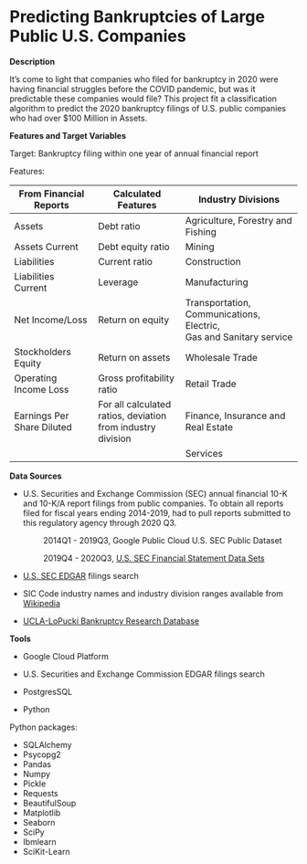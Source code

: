 # Predicting Bankruptcies of Large Public U.S. Companies

**Description**

It’s come to light that companies who filed for bankruptcy in 2020 were having financial struggles before the COVID pandemic, but was it  predictable these companies would file?  This project fit a classification algorithm to predict the 2020 bankruptcy filings of U.S. public companies who had over $100 Million in Assets. 

**Features and Target Variables**

Target: Bankruptcy filing within one year of annual financial report

Features:

| From Financial Reports                | Calculated Features                                       | Industry Divisions                       |
| ------------------------------------------------ | ----------------------------------------------------- | -------------------------------------------------- |
| Assets                     | Debt ratio                                                 | Agriculture, Forestry and Fishing        |
| Assets Current             | Debt equity ratio                                            | Mining                                   |
| Liabilities                | Current ratio                                                | Construction                                                 |
| Liabilities Current        | Leverage                                                     | Manufacturing                                                |
| Net Income/Loss            | Return on equity                                             | Transportation, Communications, Electric,</br> Gas and Sanitary service |
| Stockholders Equity        | Return on assets                                             | Wholesale Trade                                              |
| Operating Income Loss      | Gross profitability ratio                                    | Retail Trade                                                 |
| Earnings Per Share Diluted | For all calculated  ratios, deviation <br>from industry division | Finance, Insurance and Real Estate                           |
|                            |                                                              | Services                                                     |



**Data Sources**

* U.S. Securities and Exchange Commission (SEC) annual financial 10-K and 10-K/A report filings from public companies. To obtain all reports filed for fiscal years ending 2014-2019, had to pull reports submitted to this regulatory agency through 2020 Q3. 

&nbsp;&nbsp;&nbsp;&nbsp;&nbsp;&nbsp;&nbsp;&nbsp;&nbsp;&nbsp;&nbsp;&nbsp;&nbsp;&nbsp;&nbsp;2014Q1 - 2019Q3, Google Public Cloud U.S. SEC Public Dataset

&nbsp;&nbsp;&nbsp;&nbsp;&nbsp;&nbsp;&nbsp;&nbsp;&nbsp;&nbsp;&nbsp;&nbsp;&nbsp;&nbsp;&nbsp;2019Q4 - 2020Q3, [U.S. SEC Financial Statement Data Sets](https://www.sec.gov/dera/data/financial-statement-data-sets.html)

* [U.S. SEC EDGAR](https://www.sec.gov/edgar.shtml) filings search

* SIC Code industry names and industry division ranges available from [Wikipedia](https://en.wikipedia.org/wiki/Standard_Industrial_Classification) 

* [UCLA-LoPucki Bankruptcy Research Database](https://lopucki.law.ucla.edu/spreadsheet.htm)


**Tools**

* Google Cloud Platform

* U.S. Securities and Exchange Commission EDGAR filings search

* PostgresSQL  

* Python

Python packages:

* SQLAlchemy
* Psycopg2
* Pandas 
* Numpy
* Pickle
* Requests
* BeautifulSoup
* Matplotlib
* Seaborn
* SciPy
* Ibmlearn
* SciKit-Learn
